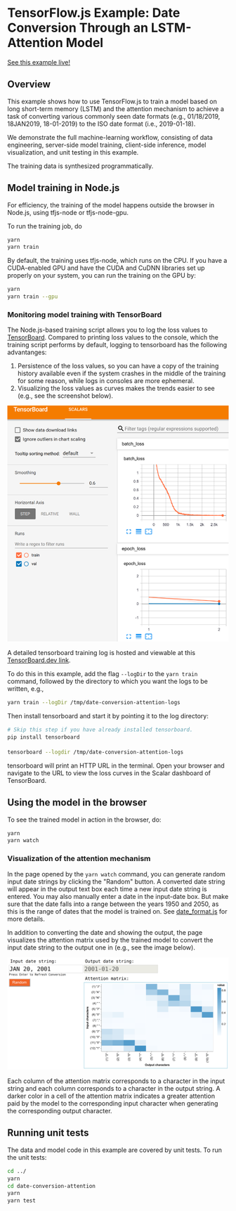 # TensorFlow.js Example: Date Conversion Through an LSTM-Attention Model

[See this example live!](https://storage.googleapis.com/tfjs-examples/date-conversion-attention/dist/index.html)

## Overview

This example shows how to use TensorFlow.js to train a model based on
long short-term memory (LSTM) and the attention mechanism to achieve
a task of converting various commonly seen date formats (e.g., 01/18/2019,
18JAN2019, 18-01-2019) to the ISO date format (i.e., 2019-01-18).

We demonstrate the full machine-learning workflow, consisting of
data engineering, server-side model training, client-side inference,
model visualization, and unit testing in this example.

The training data is synthesized programmatically.

## Model training in Node.js

For efficiency, the training of the model happens outside the browser
in Node.js, using tfjs-node or tfjs-node-gpu.

To run the training job, do

```sh
yarn
yarn train
```

By default, the training uses tfjs-node, which runs on the CPU.
If you have a CUDA-enabled GPU and have the CUDA and CuDNN libraries
set up properly on your system, you can run the training on the GPU
by:

```sh
yarn
yarn train --gpu
```

### Monitoring model training with TensorBoard

The Node.js-based training script allows you to log the loss values to
[TensorBoard](https://www.tensorflow.org/guide/summaries_and_tensorboard).
Compared to printing loss values to the console, which the
training script performs by default, logging to tensorboard has the following
advantanges:

1. Persistence of the loss values, so you can have a copy of the training
   history available even if the system crashes in the middle of the training
   for some reason, while logs in consoles are more ephemeral.
2. Visualizing the loss values as curves makes the trends easier to see (e.g.,
   see the screenshot below).

![date-conversion attention model training: TensorBoard example](./date-conversion-attention-tensorboard-example.png)

A detailed tensorboard training log is hosted and viewable at this
[TensorBoard.dev link](https://tensorboard.dev/experiment/CqhZhKlNSgimJbnIwvbmnw/#scalars).

To do this in this example, add the flag `--logDir` to the `yarn train`
command, followed by the directory to which you want the logs to
be written, e.g.,

```sh
yarn train --logDir /tmp/date-conversion-attention-logs
```

Then install tensorboard and start it by pointing it to the log directory:

```sh
# Skip this step if you have already installed tensorboard.
pip install tensorboard

tensorboard --logdir /tmp/date-conversion-attention-logs
```

tensorboard will print an HTTP URL in the terminal. Open your browser and
navigate to the URL to view the loss curves in the Scalar dashboard of
TensorBoard.

## Using the model in the browser

To see the trained model in action in the browser, do:

```sh
yarn
yarn watch
```

### Visualization of the attention mechanism

In the page opened by the `yarn watch` command, you can generate
random input date strings by clicking the "Random" button. A converted
date string will appear in the output text box each time a new input
date string is entered. You may also manually enter a date in the input-date
box. But make sure that the date falls into a range between the years 1950
and 2050, as this is the range of dates that the model is trained on.
See [date_format.js](./date_format.js) for more details.

In addition to converting the date and showing the output, the page visualizes
the attention matrix used by the trained model to convert the input date string
to the output one in (e.g., see the image below).

![Attention Matrix](./attention_matrix.png)

Each column of the attention matrix corresponds to a character in the input
string and each column corresponds to a character in the output string.
A darker color in a cell of the attention matrix
indicates a greater attention paid by the model to the corresponding input
character when generating the corresponding output character.

## Running unit tests

The data and model code in this example are covered by unit tests.
To run the unit tests:

```sh
cd ../
yarn
cd date-conversion-attention
yarn
yarn test
```
